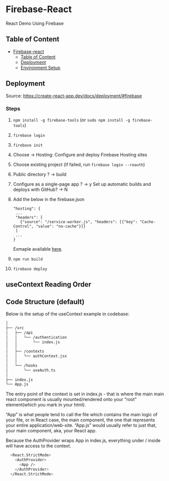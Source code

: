 # Firebase-React

React Demo Using Firebase

## Table of Content

- [Firebase-react](#firebase-react)
  - [Table of Content](#table-of-content)
  - [Deployment](#deployment)
  - [Environment Setup](#environment-setup)

## Deployment

Source: https://create-react-app.dev/docs/deployment/#firebase

### Steps

1. `npm install -g firebase-tools` (or `sudo npm install -g firebase-tools`)
2. `firebase login`
3. `firebase init`
4. Choose -> Hosting: Configure and deploy Firebase Hosting sites
5. Choose existing project (if failed, run `firebase login --reauth`)
6. Public directory ? -> build
7. Configure as a single-page app ? -> y
   Set up automatic builds and deploys with GitHub? -> N
8. Add the below in the firebase.json

   ```{
   "hosting": {
    ...
    "headers": [
      {"source": "/service-worker.js", "headers": [{"key": "Cache-Control", "value": "no-cache"}]}
    ]
    ...
   }
   ```

   Exmaple available [here](https://github.com/liam-rocket/rca-demo/blob/main/Firebase/m2_firebase_repo%20copy/firebase.json).

9. `npm run build`
10. `firebase deploy`

## useContext Reading Order

## Code Structure (default)

Below is the setup of the useContext example in codebase:

```bash
│
├── /src
│   ├── /api
│   │   └── /authentication
│   │       └── index.js
│   │
│   ├── /contexts
│   │   └── authContext.jsx
│   │
│   └── /hooks
│       └── useAuth.ts
│
├── index.js
└── App.js
```

The entry point of the context is set in index.js - that is where the main main react component is usually mounted/rendered onto your “root” element(which you mark in your html).

“App” is what people tend to call the file which contains the main logic of your file, or in React case, the main component, the one that represents your entire application/web-site. “App.js” would usually refer to just that, your main component, aka, your React app.

Because the AuthProvider wraps App in index.js, everything under / inside <App /> will have access to the context.

```bash
  <React.StrictMode>
    <AuthProvider>
      <App />
    </AuthProvider>
  </React.StrictMode>
```
